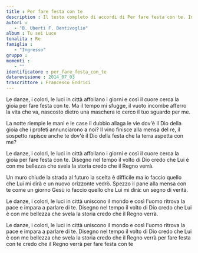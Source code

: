 ```yaml
--- 
title : Per fare festa con te
description : Il testo completo di accordi di Per fare festa con te. Inseriscila nel tuo canzoniere!
autori : 
   - "B. Uberti F. Bentivoglio"
album : Tu sei Luce
tonalita : Re
famiglia : 
   - "Ingresso"
gruppo : 
momenti : 
   - ""
identificatore : per_fare_festa_con_te
datarevisione : 2014_07_03
trascrittore : Francesco Endrici
--- 
```













Le danze, i colori, le luci in città affollano i giorni e così
il cuore cerca la gioia per fare festa con te.
Ma il tempo mi sfugge, il vuoto incombe afferro la vita che va,
nascosto dietro una maschera  io cerco il tuo sguardo per me. 



La notte riempie le mani e le case
il dubbio allaga le vie
dov'è il Dio della gioia che
i profeti annunciarono a noi? 
Il vino finisce alla mensa del re,
il sospetto rapisce anche te
dov'è il Dio della festa che
la terra aspetta con me?


Le danze, i colori, le luci in città affollano i giorni e così
il cuore cerca la gioia per fare festa con te. 
Disegno nel tempo il volto di Dio credo che Lui è con me
bellezza che svela la storia credo che il Regno verrà.


Un muro chiude la strada al futuro
la scelta è difficile ma
io faccio quello che Lui mi dirà
e un nuovo orizzonte vedrò.
Spezzo il pane alla mensa con te
come un giorno Gesù
io faccio quello che Lui mi dirà:
un segno di verità.


Le danze, i colori, le luci in città uniscono il mondo e così
l'uomo ritrova la pace e impara a parlare di te.
Disegno nel tempo il volto di Dio 
credo che Lui è con me 
bellezza che svela la storia 
credo che il Regno verrà. 


Le danze, i colori, le luci in città 
uniscono il mondo e così 
l'uomo ritrova la pace 
e impara a parlare di te. 
Disegno nel tempo il volto di Dio 
credo che Lui è con me 
bellezza che svela la storia 
credo che il Regno verrà 
per fare festa con te
credo che il Regno verrà
per fare festa con te 

